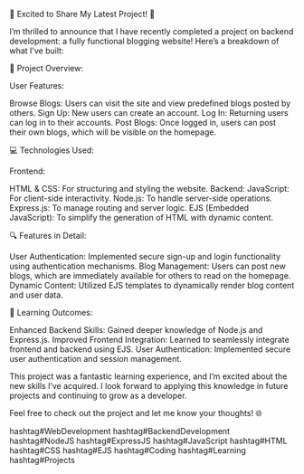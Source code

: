 🚀 Excited to Share My Latest Project! 🚀

I’m thrilled to announce that I have recently completed a project on backend development: a fully functional blogging website! Here’s a breakdown of what I’ve built:

📝 Project Overview:

User Features:

Browse Blogs: Users can visit the site and view predefined blogs posted by others.
Sign Up: New users can create an account.
Log In: Returning users can log in to their accounts.
Post Blogs: Once logged in, users can post their own blogs, which will be visible on the homepage.

💻 Technologies Used:

Frontend:

HTML & CSS: For structuring and styling the website.
Backend:
JavaScript​: For client-side interactivity.
Node.js: To handle server-side operations.
Express.js: To manage routing and server logic.
EJS (Embedded JavaScript): To simplify the generation of HTML with dynamic content.

🔍 Features in Detail:

User Authentication: Implemented secure sign-up and login functionality using authentication mechanisms.
Blog Management: Users can post new blogs, which are immediately available for others to read on the homepage.
Dynamic Content: Utilized EJS templates to dynamically render blog content and user data.

🌟 Learning Outcomes:

Enhanced Backend Skills: Gained deeper knowledge of Node.js and Express.js.
Improved Frontend Integration: Learned to seamlessly integrate frontend and backend using EJS.
User Authentication: Implemented secure user authentication and session management.

This project was a fantastic learning experience, and I’m excited about the new skills I’ve acquired. I look forward to applying this knowledge in future projects and continuing to grow as a developer.

Feel free to check out the project and let me know your thoughts! 🌐

hashtag#WebDevelopment hashtag#BackendDevelopment hashtag#NodeJS hashtag#ExpressJS hashtag#JavaScript hashtag#HTML hashtag#CSS hashtag#EJS hashtag#Coding hashtag#Learning hashtag#Projects
